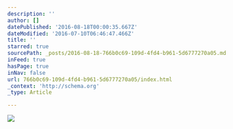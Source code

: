```yaml
---
description: ''
author: []
datePublished: '2016-08-18T00:00:35.667Z'
dateModified: '2016-07-10T06:46:47.466Z'
title: ''
starred: true
sourcePath: _posts/2016-08-18-766b0c69-109d-4fd4-b961-5d6777270a05.md
inFeed: true
hasPage: true
inNav: false
url: 766b0c69-109d-4fd4-b961-5d6777270a05/index.html
_context: 'http://schema.org'
_type: Article

---
```

![](https://the-grid-user-content.s3-us-west-2.amazonaws.com/61a11e8c-b490-40ac-bb7b-ee5b4cf1cae9.jpg)